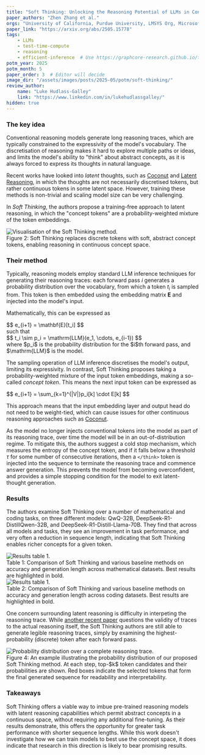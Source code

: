 ```yaml
---
title: "Soft Thinking: Unlocking the Reasoning Potential of LLMs in Continuous Concept Space"
paper_authors: "Zhen Zhang et al."
orgs: "University of California, Purdue University, LMSYS Org, Microsoft"
paper_link: "https://arxiv.org/abs/2505.15778"
tags:
    - LLMs
    - test-time-compute
    - reasoning
    - efficient-inference  # Use https://graphcore-research.github.io/tags/ as reference
potm_year: 2025
potm_month: 5
paper_order: 3  # Editor will decide
image_dir: "/assets/images/posts/2025-05/potm/soft-thinking/"
review_author:
    name: "Luke Hudlass-Galley"
    link: "https://www.linkedin.com/in/lukehudlassgalley/"
hidden: true
---
```


### The key idea

Conventional reasoning models generate long reasoning traces, which are typically constrained to the expressivity of the model's vocabulary. The discretisation of reasoning makes it hard to explore multiple paths or ideas, and limits the model's ability to  "think" about abstract concepts, as it is always forced to express its thoughts in natural language.

Recent works have looked into *latent* thoughts, such as [Coconut](https://arxiv.org/abs/2412.06769) and [Latent Reasoning](https://arxiv.org/abs/2502.05171), in which the thoughts are not necessarily discretised tokens, but rather continuous tokens in some latent space. However, training these methods is non-trivial and scaling model size can be very challenging.

In *Soft Thinking*, the authors propose a training-free approach to latent reasoning, in which the "concept tokens" are a probability-weighted mixture of the token embeddings.

<img src="{{ page.image_dir | append: 'soft-thinking-schematic.png' | relative_url }}" alt="Visualisation of the Soft Thinking method.">
<figcaption>Figure 2: Soft Thinking replaces discrete tokens with soft, abstract concept tokens, enabling reasoning in continuous concept space.</figcaption>


### Their method

Typically, reasoning models employ standard LLM inference techniques for generating their reasoning traces: each forward pass $i$ generates a probability distribution over the vocabulary, from which a token $t_i$ is sampled from. This token is then embedded using the embedding matrix $\mathbf{E}$ and injected into the model's input. 

Mathematically, this can be expressed as
<div>
$$
e_{i+1} = \mathbf{E}[t_i]
$$
</div>
such that
<div>
$$
t_i \sim p_i = \mathrm{LLM}(e_1, \cdots,  e_{i-1})
$$
</div>
where $p_i$ is the probability distribution for the $i$th forward pass, and $\mathrm{LLM}$ is the model.

The sampling operation of LLM inference discretises the model's output, limiting its expressivity. In contrast, Soft Thinking proposes taking a probability-weighted mixture of the input token embeddings, making a so-called *concept token*. This means the next input token can be expressed as
<div>
$$
e_{i+1} = \sum_{k=1}^{|V|}p_i[k] \cdot E[k]
$$
</div>

This approach means that the input embedding layer and output head do not need to be weight-tied, which can cause issues for other continuous reasoning approaches such as [Coconut](https://arxiv.org/abs/2412.06769).

As the model no longer injects conventional tokens into the model as part of its reasoning trace, over time the model will be in an out-of-distribution regime. To mitigate this, the authors suggest a cold stop mechanism, which measures the entropy of the concept token, and if it falls below a threshold $\tau$ for some number of consecutive iterations, then a `</think>` token is injected into the sequence to terminate the reasoning trace and commence answer generation. This prevents the model from becoming overconfident, and provides a simple stopping condition for the model to exit latent-thought generation.

### Results
The authors examine Soft Thinking over a number of mathematical and coding tasks, on three different models: QwQ-32B, DeepSeek-R1-DistillQwen-32B, and DeepSeek-R1-Distill-Llama-70B. They find that across all models and tasks, they see an improvement in task performance, and very often a reduction in sequence length, indicating that Soft Thinking enables richer concepts for a given token.

<img src="{{ page.image_dir | append: 'results-table-1.png' | relative_url }}" alt="Results table 1.">
<figcaption>Table 1: Comparison of Soft Thinking and various baseline methods on accuracy and generation length across mathematical datasets. Best results are highlighted in bold.</figcaption>

<img src="{{ page.image_dir | append: 'results-table-2.png' | relative_url }}" alt="Results table 1.">
<figcaption>Table 2: Comparison of Soft Thinking and various baseline methods on accuracy and generation length across coding datasets. Best results are highlighted in bold.</figcaption>

One concern surrounding latent reasoning is difficulty in interpeting the reasoning trace. While [another recent paper](https://arxiv.org/abs/2505.13775) questions the validity of traces to the actual reasoning itself, the Soft Thinking authors are still able to generate legible reasoning traces, simply by examining the highest-probability (discrete) token after each forward pass.

<img src="{{ page.image_dir | append: 'probability-distribution.png' | relative_url }}" alt="Probability distribution over a complete reasoning trace.">
<figcaption>Figure 4: An example illustrating the probability distribution of our proposed Soft Thinking method. At each step, top-$k$ token candidates and their probabilities are shown. Red boxes indicate the selected tokens that form the final generated sequence for readability and interpretability.</figcaption>


### Takeaways

Soft Thinking offers a viable way to imbue pre-trained reasoning models with latent reasoning capabilities which permit abstract concepts in a continuous space, without requiring any additional fine-tuning. As their results demonstrate, this offers the opportunity for greater task performance with shorter sequence lengths. While this work doesn't investigate how we can train models to best use the concept space, it does indicate that research in this direction is likely to bear promising results.
